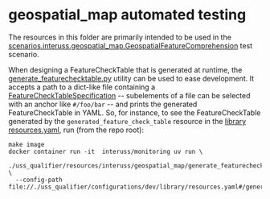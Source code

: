 # geospatial_map automated testing

The resources in this folder are primarily intended to be used in the [scenarios.interuss.geospatial_map.GeospatialFeatureComprehension](../../../scenarios/interuss/geospatial_map/geospatial_feature_comprehension.md) test scenario.

When designing a FeatureCheckTable that is generated at runtime, the [generate_featurechecktable.py](./generate_featurechecktable.py) utility can be used to ease development.  It accepts a path to a dict-like file containing a [FeatureCheckTableSpecification](./definitions.py) -- subelements of a file can be selected with an anchor like `#/foo/bar` -- and prints the generated FeatureCheckTable in YAML.  So, for instance, to see the FeatureCheckTable generated by the `generated_feature_check_table` resource in the [library resources.yaml](../../../configurations/dev/library/resources.yaml), run (from the repo root):

```shell
make image
docker container run -it  interuss/monitoring uv run \
  ./uss_qualifier/resources/interuss/geospatial_map/generate_featurechecktable.py \
  --config-path file://./uss_qualifier/configurations/dev/library/resources.yaml#/generated_feature_check_table/specification 
```
